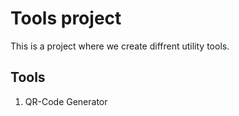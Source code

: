 # Tools project

This is a project where we create diffrent utility tools.

## Tools
1. QR-Code Generator